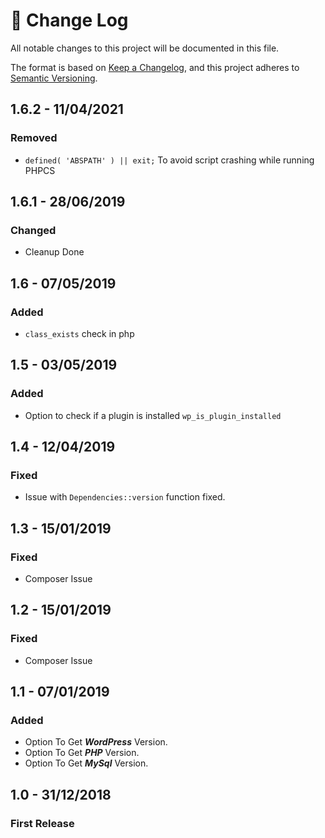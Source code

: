 # 📝  Change Log

All notable changes to this project will be documented in this file.

The format is based on [Keep a Changelog](https://keepachangelog.com/en/1.0.0/), and this project adheres to [Semantic Versioning](https://semver.org/spec/v2.0.0.html).

## 1.6.2 - 11/04/2021
### Removed
* `defined( 'ABSPATH' ) || exit;` To avoid script crashing while running PHPCS

## 1.6.1 - 28/06/2019
### Changed
* Cleanup Done

## 1.6 - 07/05/2019
### Added
* `class_exists` check in php

## 1.5 - 03/05/2019
### Added
* Option to check if a plugin is installed `wp_is_plugin_installed`

## 1.4 - 12/04/2019
### Fixed
* Issue with `Dependencies::version` function fixed.

## 1.3 - 15/01/2019
### Fixed
* Composer Issue

## 1.2 - 15/01/2019
### Fixed
* Composer Issue

## 1.1 - 07/01/2019
### Added
* Option To Get ***WordPress*** Version.
* Option To Get ***PHP*** Version.
* Option To Get ***MySql*** Version.

## 1.0 - 31/12/2018
### First Release

<!--
## Unreleased

## 1.0 - 01/02/2020
### Added

### Changed

### Deprecated

### Removed

### Fixed

### Security

-->
